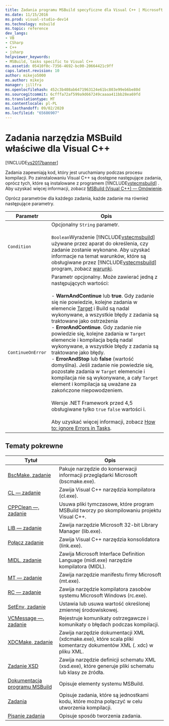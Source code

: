 ```yaml
---
title: Zadania programu MSBuild specyficzne dla Visual C++ | Microsoft Docs
ms.date: 11/15/2016
ms.prod: visual-studio-dev14
ms.technology: msbuild
ms.topic: reference
dev_langs:
- VB
- CSharp
- C++
- jsharp
helpviewer_keywords:
- MSBuild, tasks specific to Visual C++
ms.assetid: 05410f0c-7356-4692-bc00-20664421c9ff
caps.latest.revision: 10
author: mikejo5000
ms.author: mikejo
manager: jillfra
ms.openlocfilehash: 452c3b408ab6471963124e61bc803e99eb6be80d
ms.sourcegitcommit: 6cfffa72af599a9d667249caaaa411bb28ea69fd
ms.translationtype: MT
ms.contentlocale: pl-PL
ms.lasthandoff: 09/02/2020
ms.locfileid: "65686907"
---
```

# <a name="msbuild-tasks-specific-to-visual-c"></a>Zadania narzędzia MSBuild właściwe dla Visual C++
[!INCLUDE[vs2017banner](../includes/vs2017banner.md)]

Zadania zapewniają kod, który jest uruchamiany podczas procesu kompilacji. Po zainstalowaniu Visual C++ są dostępne następujące zadania, oprócz tych, które są instalowane z programem [!INCLUDE[vstecmsbuild](../includes/vstecmsbuild-md.md)] . Aby uzyskać więcej informacji, zobacz [MSBuild (Visual C++) — Omówienie](https://msdn.microsoft.com/library/dd258f6f-ab51-48d9-b274-f7ba911d05ca).  
  
 Oprócz parametrów dla każdego zadania, każde zadanie ma również następujące parametry.  
  
|Parametr|Opis|  
|---------------|-----------------|  
|`Condition`|Opcjonalny `String` parametr.<br /><br /> `Boolean`Wyrażenie [!INCLUDE[vstecmsbuild](../includes/vstecmsbuild-md.md)] używane przez aparat do określenia, czy zadanie zostanie wykonane. Aby uzyskać informacje na temat warunków, które są obsługiwane przez [!INCLUDE[vstecmsbuild](../includes/vstecmsbuild-md.md)] program, zobacz [warunki](../msbuild/msbuild-conditions.md).|  
|`ContinueOnError`|Parametr opcjonalny. Może zawierać jedną z następujących wartości:<br /><br /> -   **WarnAndContinue** lub **true**. Gdy zadanie się nie powiedzie, kolejne zadania w elemencie [Target](../msbuild/target-element-msbuild.md) i Build są nadal wykonywane, a wszystkie błędy z zadania są traktowane jako ostrzeżenia<br />-   **ErrorAndContinue**. Gdy zadanie nie powiedzie się, kolejne zadania w `Target` elemencie i kompilacja będą nadal wykonywane, a wszystkie błędy z zadania są traktowane jako błędy.<br />-   **ErrorAndStop** lub **false** (wartość domyślna). Jeśli zadanie nie powiedzie się, pozostałe zadania w `Target` elemencie i kompilacja nie są wykonywane, a cały `Target` element i kompilacja są uważane za zakończone niepowodzeniem.<br /><br /> Wersje .NET Framework przed 4,5 obsługiwane tylko `true` `false` wartości i.<br /><br /> Aby uzyskać więcej informacji, zobacz [How to: ignore Errors in Tasks](../msbuild/how-to-ignore-errors-in-tasks.md).|  
  
## <a name="related-topics"></a>Tematy pokrewne  
  
|Tytuł|Opis|  
|-----------|-----------------|  
|[BscMake, zadanie](../msbuild/bscmake-task.md)|Pakuje narzędzie do konserwacji informacji przeglądarki Microsoft (bscmake.exe).|  
|[CL — zadanie](../msbuild/cl-task.md)|Zawija Visual C++ narzędzia kompilatora (cl.exe).|  
|[CPPClean —, zadanie](../msbuild/cppclean-task.md)|Usuwa pliki tymczasowe, które program MSBuild tworzy po skompilowaniu projektu Visual C++.|  
|[LIB — zadanie](../msbuild/lib-task.md)|Zawija narzędzie Microsoft 32-bit Library Manager (lib.exe).|  
|[Połącz zadanie](../msbuild/link-task.md)|Zawija Visual C++ narzędzia konsolidatora (link.exe).|  
|[MIDL, zadanie](../msbuild/midl-task.md)|Zawija Microsoft Interface Definition Language (midl.exe) narzędzie kompilatora (MIDL).|  
|[MT — zadanie](../msbuild/mt-task.md)|Zawija narzędzie manifestu firmy Microsoft (mt.exe).|  
|[RC — zadanie](../msbuild/rc-task.md)|Zawija narzędzie kompilatora zasobów systemu Microsoft Windows (rc.exe).|  
|[SetEnv, zadanie](../msbuild/setenv-task.md)|Ustawia lub usuwa wartość określonej zmiennej środowiskowej.|  
|[VCMessage —, zadanie](../msbuild/vcmessage-task.md)|Rejestruje komunikaty ostrzegawcze i komunikaty o błędach podczas kompilacji.|  
|[XDCMake, zadanie](../msbuild/xdcmake-task.md)|Zawija narzędzie dokumentacji XML (xdcmake.exe), które scala pliki komentarzy dokumentów XML (. xdc) w pliku XML.|  
|[Zadanie XSD](../msbuild/xsd-task.md)|Zawija narzędzie definicji schematu XML (xsd.exe), które generuje pliki schematu lub klasy ze źródła.|  
|[Dokumentacja programu MSBuild](../msbuild/msbuild-reference.md)|Opisuje elementy systemu MSBuild.|  
|[Zadania](../msbuild/msbuild-tasks.md)|Opisuje zadania, które są jednostkami kodu, które można połączyć w celu utworzenia kompilacji.|  
|[Pisanie zadania](../msbuild/task-writing.md)|Opisuje sposób tworzenia zadania.|
